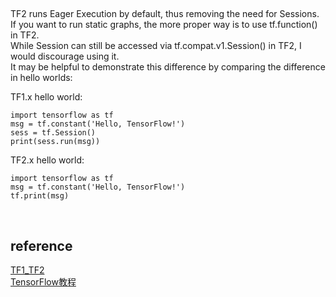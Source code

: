 ## 
TF2 runs Eager Execution by default, thus removing the need for Sessions.   
If you want to run static graphs, the more proper way is to use tf.function() in TF2.   
While Session can still be accessed via tf.compat.v1.Session() in TF2, I would discourage using it.   
It may be helpful to demonstrate this difference by comparing the difference in hello worlds:

TF1.x hello world:
```
import tensorflow as tf
msg = tf.constant('Hello, TensorFlow!')
sess = tf.Session()
print(sess.run(msg))
```
TF2.x hello world:
```
import tensorflow as tf
msg = tf.constant('Hello, TensorFlow!')
tf.print(msg)
```

&nbsp;
## reference
[TF1_TF2](https://stackoverflow.com/questions/55142951/tensorflow-2-0-attributeerror-module-tensorflow-has-no-attribute-session)  
[TensorFlow教程](http://c.biancheng.net/view/1881.html)
